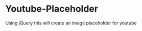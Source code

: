 Youtube-Placeholder
===================

Using jQuery this will create an image placeholder for youtube
